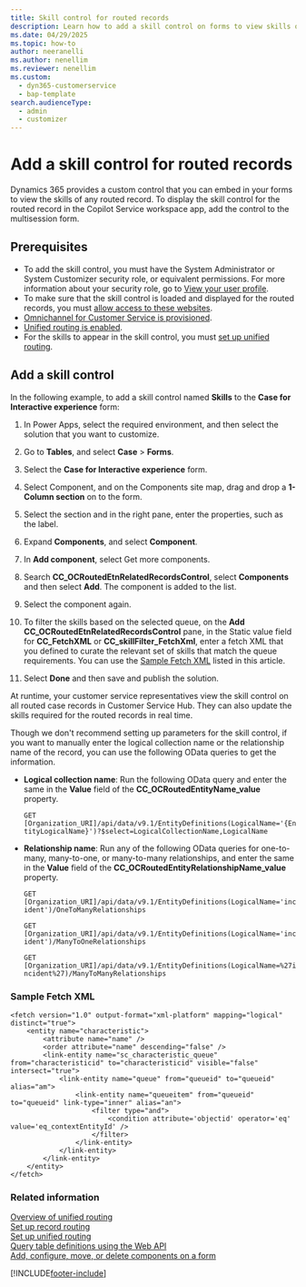 ```yaml
---
title: Skill control for routed records
description: Learn how to add a skill control on forms to view skills of any record that's routed through unified routing.
ms.date: 04/29/2025
ms.topic: how-to
author: neeranelli
ms.author: nenellim
ms.reviewer: nenellim
ms.custom: 
  - dyn365-customerservice
  - bap-template
search.audienceType:
  - admin
  - customizer
---
```


# Add a skill control for routed records

Dynamics 365 provides a custom control that you can embed in your forms to view the skills of any routed record. To display the skill control for the routed record in the Copilot Service workspace app, add the control to the multisession form.

## Prerequisites

- To add the skill control, you must have the System Administrator or System Customizer security role, or equivalent permissions. For more information about your security role, go to [View your user profile](/power-apps/user/view-your-user-profile).
- To make sure that the skill control is loaded and displayed for the routed records, you must [allow access to these websites](../implement/system-requirements-omnichannel.md#allow-access-to-websites).
- [Omnichannel for Customer Service is provisioned](/dynamics365/contact-center/implement/provision-channels#set-up-channels).
- [Unified routing is enabled](../administer/provision-unified-routing.md).
- For the skills to appear in the skill control, you must [set up unified routing](../administer/set-up-routing-process.md).

## Add a skill control

In the following example, to add a skill control named **Skills** to the **Case for Interactive experience** form:

1. In Power Apps, select the required environment, and then select the solution that you want to customize.
1. Go to **Tables**, and select **Case** > **Forms**.
1. Select the **Case for Interactive experience** form.
1. Select Component, and on the Components site map, drag and drop a **1-Column section** on to the form. 
1. Select the section and in the right pane, enter the properties, such as the label.
1. Expand **Components**, and select **Component**.
1. In **Add component**, select Get more components. 
1. Search **CC_OCRoutedEtnRelatedRecordsControl**, select **Components** and then select **Add**. The component is added to the list.
1. Select the component again.
1. To filter the skills based on the selected queue, on the **Add CC_OCRoutedEtnRelatedRecordsControl** pane, in the Static value field for **CC_FetchXML** or **CC_skillFilter_FetchXml**, enter a fetch XML that you defined to curate the relevant set of skills that match the queue requirements. You can use the [Sample Fetch XML](#sample-fetch-xml) listed in this article.

1. Select **Done** and then save and publish the solution.

At runtime, your customer service representatives view the skill control on all routed case records in Customer Service Hub. They can also update the skills required for the routed records in real time. 

Though we don't recommend setting up parameters for the skill control, if you want to manually enter the logical collection name or the relationship name of the record, you can use the following OData queries to get the information.

- **Logical collection name**: Run the following OData query and enter the same in the **Value** field of the **CC_OCRoutedEntityName_value** property.

    `GET [Organization_URI]/api/data/v9.1/EntityDefinitions(LogicalName='{EntityLogicalName}')?$select=LogicalCollectionName,LogicalName`

- **Relationship name**: Run any of the following OData queries for one-to-many, many-to-one, or many-to-many relationships, and enter the same in the **Value** field of the **CC_OCRoutedEntityRelationshipName_value** property.

    `GET [Organization_URI]/api/data/v9.1/EntityDefinitions(LogicalName='incident')/OneToManyRelationships`

    `GET [Organization_URI]/api/data/v9.1/EntityDefinitions(LogicalName='incident')/ManyToOneRelationships`

    `GET [Organization_URI]/api/data/v9.1/EntityDefinitions(LogicalName=%27incident%27)/ManyToManyRelationships`

### Sample Fetch XML

```Fetch XML
<fetch version="1.0" output-format="xml-platform" mapping="logical" distinct="true">
	<entity name="characteristic">
		<attribute name="name" />
		<order attribute="name" descending="false" />
		<link-entity name="sc_characteristic_queue" from="characteristicid" to="characteristicid" visible="false" intersect="true">
			<link-entity name="queue" from="queueid" to="queueid" alias="am">
				<link-entity name="queueitem" from="queueid" to="queueid" link-type="inner" alias="an">
					<filter type="and">
						<condition attribute='objectid' operator='eq' value='eq_contextEntityId' />
					</filter>
				</link-entity>
			</link-entity>
		</link-entity>
	</entity>
</fetch>
```
### Related information

[Overview of unified routing](../administer/overview-unified-routing.md)  
[Set up record routing](../administer/set-up-record-routing.md)  
[Set up unified routing](../administer/set-up-routing-process.md)  
[Query table definitions using the Web API](/powerapps/developer/data-platform/webapi/query-metadata-web-api)  
[Add, configure, move, or delete components on a form](/powerapps/maker/model-driven-apps/add-move-configure-or-delete-components-on-form)  

[!INCLUDE[footer-include](../../includes/footer-banner.md)]
